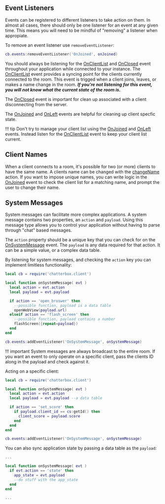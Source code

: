 ## Event Listeners

Events can be registered to different listeners to take action on them. In almost all cases, there should only be one listener for an event at any given time. This means you will need to be mindful of "removing" a listener when appropiate.

To remove an event listener use `removeEventListener`:

```lua
cb.events:removeEventListener('OnJoined', onJoined)
```

You should always be listening for the [OnClientList](events#onclientlist) and [OnClosed](events#onclosed) event throughout your application while connected to your instance. The [OnClientList](events#onclientlist) event provides a syncing point for the clients currently connected to the room. This event is trigged when a client joins, leaves, or makes a name change in the room. ___If you're not listening for this event, you will not know what the current state of the room is.___

The [OnClosed](events#onclosed) event is important for clean up associated with a client disconnecting from the server.

The [OnJoined](events#onjoined) and [OnLeft](events#onleft) events are helpful for cleaning up client specfic state.

!!! tip
    Don't try to manage your client list using the [OnJoined](events#onjoined) and [OnLeft](events#onleft) events. Instead listen for the [OnClientList](events#onclientlist) event to keep your client list current.

## Client Names

When a client connects to a room, it's possible for two (or more) clients to have the same name. A clients name can be changed with the [changeName](actions#changename) action. If you want to impose unique names, you can write logic in the [OnJoined](events#onjoined) event to check the client list for a matching name, and prompt the user to change their name.

## System Messages

System messages can facilitate more complex applications. A system message contains two properties, an `action` and `payload`. Using this message type allows you to control your application without having to parse through "chat" based messages.

The `action` property should be a unique key that you can check for on the [OnSystemMessage](events#onsystemmessage) event. The `payload` is any data required for that action. It can be a simple value, or a complex data table.

By listening for system messages, and checking the `action` key you can implement limitless functionality:

```lua
local cb = require('chatterbox.client')

local function onSystemMessage( evt )
  local action = evt.action
  local payload = evt.payload

  if action == 'open_broswer' then
    --possible function, payload is a data table
    openWebView(payload.url)
  elseif action == 'flash_screen' then
    --possible function, payload contains a number
    flashScreen({repeat=payload})
  end
end

cb.events:addEventListener('OnSystemMessage', onSystemMessage)
```

!!! important
    System messages are always broadcast to the entire room. If you want an event to only operate on a specific client, pass the clients ID along in the payload and check against it.

Acting on a specific client:

```lua
local cb = require('chatterbox.client')

local function onSystemMessage( evt )
  local action = evt.action
  local payload = evt.payload --a data table

  if action == 'set_score' then
    if payload.client_id == cs:getId() then
      client_score = payload.score
    end
  end
end

cb.events:addEventListener('OnSystemMessage', onSystemMessage)
```

You can also sync application state by passing a data table as the `payload`:

```lua
...

local function onSystemMessage( evt )
  if evt.action == 'state' then
    app_state = evt.payload
    --do stuff with the app_state
  end
end

...
```